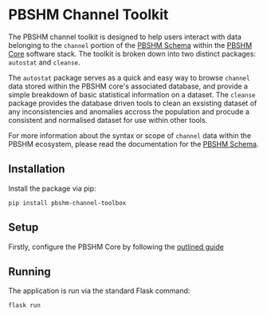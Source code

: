 # PBSHM Channel Toolkit
The PBSHM channel toolkit is designed to help users interact with data belonging to the `channel` portion of the [PBSHM Schema](https://github.com/dynamics-research-group/pbshm-schema) within the [PBSHM Core](https://github.com/dynamics-research-group/pbshm-flask-core) software stack. The toolkit is broken down into two distinct packages: `autostat` and `cleanse`. 

The `autostat` package serves as a quick and easy way to browse `channel` data stored within the PBSHM core's associated database, and provide a simple breakdown of basic statistical information on a dataset. The `cleanse` package provides the database driven tools to clean an exsisting dataset of any inconsistencies and anomalies accross the population and procude a consistent and normalised dataset for use within other tools.

For more information about the syntax or scope of `channel` data within the PBSHM ecosystem, please read the documentation for the [PBSHM Schema](https://github.com/dynamics-research-group/pbshm-schema).

## Installation
Install the package via pip:
```
pip install pbshm-channel-toolbox
```

## Setup
Firstly, configure the PBSHM Core by following the [outlined guide](https://github.com/dynamics-research-group/pbshm-flask-core#setup)

## Running
The application is run via the standard Flask command:
```
flask run
```